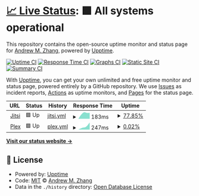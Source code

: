 # [📈 Live Status](https://demo.upptime.js.org): <!--live status--> **🟩 All systems operational**

This repository contains the open-source uptime monitor and status page for [Andrew M. Zhang](https://andrewmzhang.com), powered by [Upptime](https://github.com/upptime/upptime).

[![Uptime CI](https://github.com/andrewmzhang/upptime/workflows/Uptime%20CI/badge.svg)](https://github.com/andrewmzhang/upptime/actions?query=workflow%3A%22Uptime+CI%22)
[![Response Time CI](https://github.com/andrewmzhang/upptime/workflows/Response%20Time%20CI/badge.svg)](https://github.com/andrewmzhang/upptime/actions?query=workflow%3A%22Response+Time+CI%22)
[![Graphs CI](https://github.com/andrewmzhang/upptime/workflows/Graphs%20CI/badge.svg)](https://github.com/andrewmzhang/upptime/actions?query=workflow%3A%22Graphs+CI%22)
[![Static Site CI](https://github.com/andrewmzhang/upptime/workflows/Static%20Site%20CI/badge.svg)](https://github.com/andrewmzhang/upptime/actions?query=workflow%3A%22Static+Site+CI%22)
[![Summary CI](https://github.com/andrewmzhang/upptime/workflows/Summary%20CI/badge.svg)](https://github.com/andrewmzhang/upptime/actions?query=workflow%3A%22Summary+CI%22)

With [Upptime](https://upptime.js.org), you can get your own unlimited and free uptime monitor and status page, powered entirely by a GitHub repository. We use [Issues](https://github.com/andrewmzhang/upptime/issues) as incident reports, [Actions](https://github.com/andrewmzhang/upptime/actions) as uptime monitors, and [Pages](https://demo.upptime.js.org) for the status page.

<!--start: status pages-->
<!-- This summary is generated by Upptime (https://github.com/upptime/upptime) -->
<!-- Do not edit this manually, your changes will be overwritten -->
<!-- prettier-ignore -->
| URL | Status | History | Response Time | Uptime |
| --- | ------ | ------- | ------------- | ------ |
| <img alt="" src="https://favicons.githubusercontent.com/jitsi.andywebservices.com" height="13"> [Jitsi](https://jitsi.andywebservices.com) | 🟩 Up | [jitsi.yml](https://github.com/andrewmzhang/upptime/commits/HEAD/history/jitsi.yml) | <details><summary><img alt="Response time graph" src="./graphs/jitsi/response-time-week.png" height="20"> 183ms</summary><br><a href="https://status.andywebservices.com/history/jitsi"><img alt="Response time 183" src="https://img.shields.io/endpoint?url=https%3A%2F%2Fraw.githubusercontent.com%2Fandrewmzhang%2Fupptime%2FHEAD%2Fapi%2Fjitsi%2Fresponse-time.json"></a><br><a href="https://status.andywebservices.com/history/jitsi"><img alt="24-hour response time 183" src="https://img.shields.io/endpoint?url=https%3A%2F%2Fraw.githubusercontent.com%2Fandrewmzhang%2Fupptime%2FHEAD%2Fapi%2Fjitsi%2Fresponse-time-day.json"></a><br><a href="https://status.andywebservices.com/history/jitsi"><img alt="7-day response time 183" src="https://img.shields.io/endpoint?url=https%3A%2F%2Fraw.githubusercontent.com%2Fandrewmzhang%2Fupptime%2FHEAD%2Fapi%2Fjitsi%2Fresponse-time-week.json"></a><br><a href="https://status.andywebservices.com/history/jitsi"><img alt="30-day response time 183" src="https://img.shields.io/endpoint?url=https%3A%2F%2Fraw.githubusercontent.com%2Fandrewmzhang%2Fupptime%2FHEAD%2Fapi%2Fjitsi%2Fresponse-time-month.json"></a><br><a href="https://status.andywebservices.com/history/jitsi"><img alt="1-year response time 183" src="https://img.shields.io/endpoint?url=https%3A%2F%2Fraw.githubusercontent.com%2Fandrewmzhang%2Fupptime%2FHEAD%2Fapi%2Fjitsi%2Fresponse-time-year.json"></a></details> | <details><summary><a href="https://status.andywebservices.com/history/jitsi">77.85%</a></summary><a href="https://status.andywebservices.com/history/jitsi"><img alt="All-time uptime 77.85%" src="https://img.shields.io/endpoint?url=https%3A%2F%2Fraw.githubusercontent.com%2Fandrewmzhang%2Fupptime%2FHEAD%2Fapi%2Fjitsi%2Fuptime.json"></a><br><a href="https://status.andywebservices.com/history/jitsi"><img alt="24-hour uptime 77.85%" src="https://img.shields.io/endpoint?url=https%3A%2F%2Fraw.githubusercontent.com%2Fandrewmzhang%2Fupptime%2FHEAD%2Fapi%2Fjitsi%2Fuptime-day.json"></a><br><a href="https://status.andywebservices.com/history/jitsi"><img alt="7-day uptime 77.85%" src="https://img.shields.io/endpoint?url=https%3A%2F%2Fraw.githubusercontent.com%2Fandrewmzhang%2Fupptime%2FHEAD%2Fapi%2Fjitsi%2Fuptime-week.json"></a><br><a href="https://status.andywebservices.com/history/jitsi"><img alt="30-day uptime 77.85%" src="https://img.shields.io/endpoint?url=https%3A%2F%2Fraw.githubusercontent.com%2Fandrewmzhang%2Fupptime%2FHEAD%2Fapi%2Fjitsi%2Fuptime-month.json"></a><br><a href="https://status.andywebservices.com/history/jitsi"><img alt="1-year uptime 77.85%" src="https://img.shields.io/endpoint?url=https%3A%2F%2Fraw.githubusercontent.com%2Fandrewmzhang%2Fupptime%2FHEAD%2Fapi%2Fjitsi%2Fuptime-year.json"></a></details>
| <img alt="" src="https://favicons.githubusercontent.com/plex.andywebservices.com" height="13"> [Plex](https://plex.andywebservices.com/web/index.html) | 🟩 Up | [plex.yml](https://github.com/andrewmzhang/upptime/commits/HEAD/history/plex.yml) | <details><summary><img alt="Response time graph" src="./graphs/plex/response-time-week.png" height="20"> 247ms</summary><br><a href="https://status.andywebservices.com/history/plex"><img alt="Response time 247" src="https://img.shields.io/endpoint?url=https%3A%2F%2Fraw.githubusercontent.com%2Fandrewmzhang%2Fupptime%2FHEAD%2Fapi%2Fplex%2Fresponse-time.json"></a><br><a href="https://status.andywebservices.com/history/plex"><img alt="24-hour response time 247" src="https://img.shields.io/endpoint?url=https%3A%2F%2Fraw.githubusercontent.com%2Fandrewmzhang%2Fupptime%2FHEAD%2Fapi%2Fplex%2Fresponse-time-day.json"></a><br><a href="https://status.andywebservices.com/history/plex"><img alt="7-day response time 247" src="https://img.shields.io/endpoint?url=https%3A%2F%2Fraw.githubusercontent.com%2Fandrewmzhang%2Fupptime%2FHEAD%2Fapi%2Fplex%2Fresponse-time-week.json"></a><br><a href="https://status.andywebservices.com/history/plex"><img alt="30-day response time 247" src="https://img.shields.io/endpoint?url=https%3A%2F%2Fraw.githubusercontent.com%2Fandrewmzhang%2Fupptime%2FHEAD%2Fapi%2Fplex%2Fresponse-time-month.json"></a><br><a href="https://status.andywebservices.com/history/plex"><img alt="1-year response time 247" src="https://img.shields.io/endpoint?url=https%3A%2F%2Fraw.githubusercontent.com%2Fandrewmzhang%2Fupptime%2FHEAD%2Fapi%2Fplex%2Fresponse-time-year.json"></a></details> | <details><summary><a href="https://status.andywebservices.com/history/plex">0.02%</a></summary><a href="https://status.andywebservices.com/history/plex"><img alt="All-time uptime 0.02%" src="https://img.shields.io/endpoint?url=https%3A%2F%2Fraw.githubusercontent.com%2Fandrewmzhang%2Fupptime%2FHEAD%2Fapi%2Fplex%2Fuptime.json"></a><br><a href="https://status.andywebservices.com/history/plex"><img alt="24-hour uptime 0.02%" src="https://img.shields.io/endpoint?url=https%3A%2F%2Fraw.githubusercontent.com%2Fandrewmzhang%2Fupptime%2FHEAD%2Fapi%2Fplex%2Fuptime-day.json"></a><br><a href="https://status.andywebservices.com/history/plex"><img alt="7-day uptime 0.02%" src="https://img.shields.io/endpoint?url=https%3A%2F%2Fraw.githubusercontent.com%2Fandrewmzhang%2Fupptime%2FHEAD%2Fapi%2Fplex%2Fuptime-week.json"></a><br><a href="https://status.andywebservices.com/history/plex"><img alt="30-day uptime 0.02%" src="https://img.shields.io/endpoint?url=https%3A%2F%2Fraw.githubusercontent.com%2Fandrewmzhang%2Fupptime%2FHEAD%2Fapi%2Fplex%2Fuptime-month.json"></a><br><a href="https://status.andywebservices.com/history/plex"><img alt="1-year uptime 0.02%" src="https://img.shields.io/endpoint?url=https%3A%2F%2Fraw.githubusercontent.com%2Fandrewmzhang%2Fupptime%2FHEAD%2Fapi%2Fplex%2Fuptime-year.json"></a></details>

<!--end: status pages-->

[**Visit our status website →**](https://demo.upptime.js.org)

## 📄 License

- Powered by: [Upptime](https://github.com/upptime/upptime)
- Code: [MIT](./LICENSE) © [Andrew M. Zhang](https://andrewmzhang.com)
- Data in the `./history` directory: [Open Database License](https://opendatacommons.org/licenses/odbl/1-0/)
